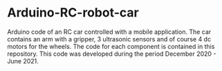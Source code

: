 # Arduino-RC-robot-car
Arduino code of an RC car controlled with a mobile application. The car contains an arm with a gripper, 3 ultrasonic sensors and of course 4 dc motors for the wheels. The code for each component is contained in this repository.
This code was developed during the period December 2020 - June 2021.
